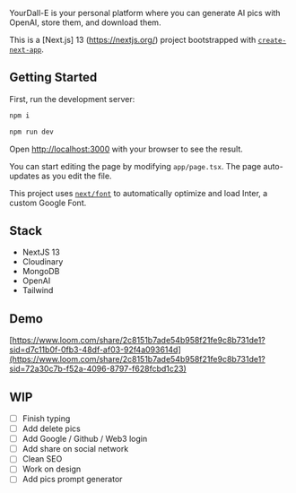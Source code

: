 YourDall-E is your personal platform where you can generate AI pics with OpenAI, store them, and download them.

This is a [Next.js] 13 (https://nextjs.org/) project bootstrapped with [`create-next-app`](https://github.com/vercel/next.js/tree/canary/packages/create-next-app).

## Getting Started

First, run the development server:

```bash
npm i
```

```bash
npm run dev
```

Open [http://localhost:3000](http://localhost:3000) with your browser to see the result.

You can start editing the page by modifying `app/page.tsx`. The page auto-updates as you edit the file.

This project uses [`next/font`](https://nextjs.org/docs/basic-features/font-optimization) to automatically optimize and load Inter, a custom Google Font.

## Stack
- NextJS 13
- Cloudinary
- MongoDB
- OpenAI
- Tailwind

## Demo

[https://www.loom.com/share/2c8151b7ade54b958f21fe9c8b731de1?sid=d7c11b0f-0fb3-48df-af03-92f4a093614d](https://www.loom.com/share/2c8151b7ade54b958f21fe9c8b731de1?sid=72a30c7b-f52a-4096-8797-f628fcbd1c23)


## WIP 

 - [ ] Finish typing
 - [ ] Add delete pics
 - [ ] Add Google / Github / Web3 login
 - [ ] Add share on social network
 - [ ] Clean SEO
 - [ ] Work on design
 - [ ] Add pics prompt generator
